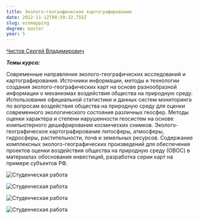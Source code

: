 ```yaml
---
title: Эколого-географическое картографирование
date: 2022-11-12T08:59:32.755Z
slug: ecomapping
degree: master
year: 5
---
```


[Чистов Сергей Владимирович](/people/chistov)

**_Т﻿емы курса:_**

Современные направления эколого-географических исследований и картографирования. Источники информации, методы и технологии создания эколого-географических карт на основе разнообразной информации о механизмах воздействия общества на природную среду. Использование официальной статистики и данных систем мониторинга по вопросам воздействия общества на природную среду для оценки современного экологического состояния различных геосфер. Методы оценки характера и степени нарушенности геосистем на основе компьютерного дешифрирования космических снимков. Эколого-географическое картографирование литосферы, атмосферы, гидросферы, растительности, почв и земельных ресурсов. Содержание комплексных эколого-географических произведений для обеспечения проектов оценки воздействия общества на природную среду (ОВОС) в материалах обоснования инвестиций, разработка серии карт на примере субъектов РФ.</div>

![Студенческая работа](~/assets/images/ecomapping1.jpg 'Студенческая работа')

![Студенческая работа](~/assets/images/ecomapping2.jpg 'Студенческая работа')

![Студенческая работа](~/assets/images/ecomapping3.jpg 'Студенческая работа')

![Студенческая работа](~/assets/images/ecomapping4.jpg 'Студенческая работа')
